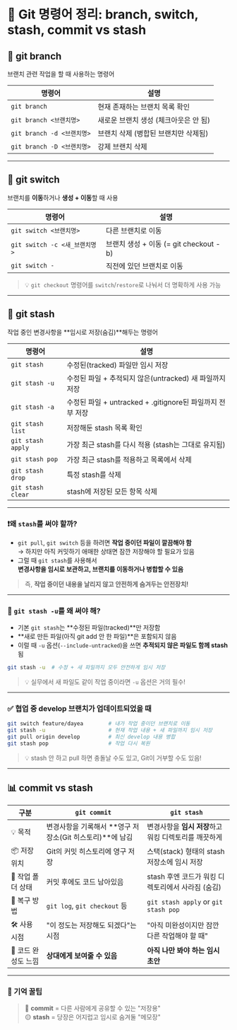 

# 📌 Git 명령어 정리: branch, switch, stash, commit vs stash

## 🌿 git branch
브랜치 관련 작업을 할 때 사용하는 명령어

| 명령어 | 설명 |
|--------|------|
| `git branch` | 현재 존재하는 브랜치 목록 확인 |
| `git branch <브랜치명>` | 새로운 브랜치 생성 (체크아웃은 안 됨) |
| `git branch -d <브랜치명>` | 브랜치 삭제 (병합된 브랜치만 삭제됨) |
| `git branch -D <브랜치명>` | 강제 브랜치 삭제 |

---

## 🔄 git switch
브랜치를 **이동**하거나 **생성 + 이동**할 때 사용

| 명령어 | 설명 |
|--------|------|
| `git switch <브랜치명>` | 다른 브랜치로 이동 |
| `git switch -c <새_브랜치명>` | 브랜치 생성 + 이동 (= git checkout -b) |
| `git switch -` | 직전에 있던 브랜치로 이동 |

> 💡 `git checkout` 명령어를 `switch`/`restore`로 나눠서 더 명확하게 사용 가능

---

## 🧳 git stash
작업 중인 변경사항을 **임시로 저장(숨김)**해두는 명령어

| 명령어 | 설명 |
|--------|------|
| `git stash` | 수정된(tracked) 파일만 임시 저장 |
| `git stash -u` | 수정된 파일 + 추적되지 않은(untracked) 새 파일까지 저장 |
| `git stash -a` | 수정된 파일 + untracked + .gitignore된 파일까지 전부 저장 |
| `git stash list` | 저장해둔 stash 목록 확인 |
| `git stash apply` | 가장 최근 stash를 다시 적용 (stash는 그대로 유지됨) |
| `git stash pop` | 가장 최근 stash를 적용하고 목록에서 삭제 |
| `git stash drop` | 특정 stash를 삭제 |
| `git stash clear` | stash에 저장된 모든 항목 삭제 |

---

### ❗️왜 `stash`를 써야 할까?

- `git pull`, `git switch` 등을 하려면 **작업 중이던 파일이 깔끔해야 함**  
  → 하지만 아직 커밋하기 애매한 상태면 잠깐 저장해야 할 필요가 있음
- 그럴 때 `git stash`를 사용해서  
  **변경사항을 임시로 보관하고, 브랜치를 이동하거나 병합할 수 있음**

> 즉, **작업 중이던 내용을 날리지 않고 안전하게 숨겨두는 안전장치!**

---

### 📎 `git stash -u`를 왜 써야 해?

- 기본 `git stash`는 **수정된 파일(tracked)**만 저장함
- **새로 만든 파일(아직 git add 안 한 파일)**은 포함되지 않음
- 이럴 때 `-u` 옵션(`--include-untracked`)을 쓰면 **추적되지 않은 파일도 함께 stash** 됨

```bash
git stash -u  # 수정 + 새 파일까지 모두 안전하게 임시 저장
```

> 💡 실무에서 새 파일도 같이 작업 중이라면 `-u` 옵션은 거의 필수!

---

### ✅ 협업 중 develop 브랜치가 업데이트되었을 때

```bash
git switch feature/dayea        # 내가 작업 중이던 브랜치로 이동
git stash -u                    # 현재 작업 내용 + 새 파일까지 임시 저장
git pull origin develop         # 최신 develop 내용 병합
git stash pop                   # 작업 다시 복원
```

> 💡 stash 안 하고 pull 하면 충돌날 수도 있고, Git이 거부할 수도 있음!

---

## 📊 commit vs stash

| 구분 | `git commit` | `git stash` |
|------|---------------|---------------|
| 💡 목적 | 변경사항을 기록해서 **영구 저장소(Git 히스토리)**에 남김 | 변경사항을 **임시 저장**하고 워킹 디렉토리를 깨끗하게 |
| 📦 저장 위치 | Git의 커밋 히스토리에 영구 저장 | 스택(stack) 형태의 stash 저장소에 임시 저장 |
| 🧹 작업 폴더 상태 | 커밋 후에도 코드 남아있음 | stash 후엔 코드가 워킹 디렉토리에서 사라짐 (숨김) |
| 🔁 복구 방법 | `git log`, `git checkout` 등 | `git stash apply` or `git stash pop` |
| 🛠 사용 시점 | "이 정도는 저장해도 되겠다"는 시점 | "아직 미완성이지만 잠깐 다른 작업해야 할 때" |
| 🌱 코드 완성도 느낌 | **상대에게 보여줄 수 있음** | **아직 나만 봐야 하는 임시 초안** |

---

### 🧠 기억 꿀팁

> 🔵 **commit** = 다른 사람에게 공유할 수 있는 "저장용"  
> 🟡 **stash** = 당장은 어지럽고 임시로 숨겨둘 "메모장"

